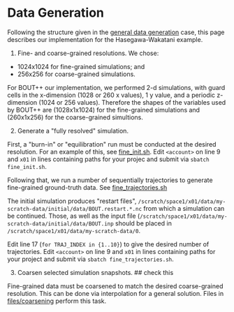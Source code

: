 # Data Generation

Following the structure given in the [general data generation](ML_training.md) case, this page describes our implementation for the Hasegawa-Wakatani example.

1. Fine- and coarse-grained resolutions. We chose:
 - 1024x1024 for fine-grained simulations; and
 - 256x256 for coarse-grained simulations.

For BOUT++ our implementation, we performed 2-d simulations, with guard cells in the x-dimension (1028 or 260 x values), 1 y value, and a periodic z-dimension (1024 or 256 values). Therefore the shapes of the variables used by BOUT++ are (1028x1x1024) for the fine-grained simulations and (260x1x256) for the coarse-grained simultions.

2. Generate a "fully resolved" simulation.

First, a "burn-in" or "equilibration" run must be conducted at the desired resolution. For an example of this, see [fine_init.sh](files/data-generation/fine_init.sh). Edit `<account>` on line 9 and `x01` in lines containing paths for your projec and submit via `sbatch fine_init.sh`.

Following that, we run a number of sequentially trajectories to generate fine-grained ground-truth data. See [fine_trajectories.sh](files/data-generation/fine_trajectories.sh)

The initial simulation produces "restart files", `/scratch/space1/x01/data/my-scratch-data/initial/data/BOUT.restart.*.nc` from which a simulation can be continued. Those, as well as the input file (`/scratch/space1/x01/data/my-scratch-data/initial/data/BOUT.inp` should be placed in `/scratch/space1/x01/data/my-scratch-data/0`.

Edit line 17 (`for TRAJ_INDEX in {1..10}`) to give the desired number of trajectories. Edit `<account>` on line 9 and `x01` in lines containing paths for your project and submit via `sbatch fine_trajectories.sh`.

3. Coarsen selected simulation snapshots. ## check this

Fine-grained data must be coarsened to match the desired coarse-grained resolution. This can be done via interpolation for a general solution. Files in [files/coarsening](files/coarsening) perform this task.